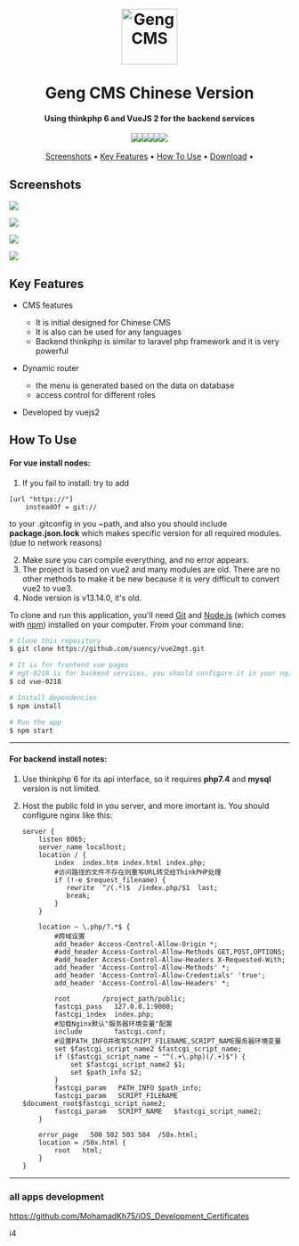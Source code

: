 <h1 align="center">
  <br>
  <img src="https://raw.githubusercontent.com/suency/vue2mgt/master/vue-0128/src/assets/logo.png" alt="GengCMS" width="100">
  <br>
  <br>
  Geng CMS Chinese Version
  <br>
</h1>

<h4 align="center">Using thinkphp 6 and VueJS 2 for the backend services</h4>

<p align="center">
  <img src="https://badgen.net/badge/license/MIT/green" style="margin-right:-10px">
  <img src="https://badgen.net/github/checks/node-formidable/node-formidable" style="margin-right:-10px">
  <img src="https://badgen.net/badge/npm/8.19.2/blue" style="margin-right:-10px">
  <img src="https://badgen.net/badge/node/v13.14.0/blue" style="margin-right:-10px">
  <img src="https://badgen.net/badge/npm/passing/green" style="margin-right:-10px">
  <img src="https://badgen.net/badge/chat/on%20discord/blue">
</p>

<p align="center">
  <a href="#screenshots">Screenshots</a> •
  <a href="#key-features">Key Features</a> •
  <a href="#how-to-use">How To Use</a> •
  <a href="#download">Download</a> •
</p>



## Screenshots



![](https://raw.githubusercontent.com/suency/vue2mgt/master/screenshot/login.png)

![](https://raw.githubusercontent.com/suency/vue2mgt/master/screenshot/content2.png)

![](https://raw.githubusercontent.com/suency/vue2mgt/master/screenshot/content3.png)

![](https://raw.githubusercontent.com/suency/vue2mgt/master/screenshot/content1.png)

## Key Features

* CMS features

  * It is initial designed for Chinese CMS
  * It is also can be used for any languages
  * Backend thinkphp is similar to laravel php framework and it is very powerful

* Dynamic router

  - the menu is generated based on the data on database
  - access control for different roles

* Developed by vuejs2

  

## How To Use

#### For vue install nodes:

1. If you fail to install: try to add

``````shell
[url "https://"]
    insteadOf = git://
``````

to your .gitconfig in you ~path, and also you should include **package.json.lock** which makes specific version for all required modules. (due to network reasons)

2. Make sure you can compile everything, and no error appears.
3. The project is based on vue2 and many modules are old. There are no other methods to make it be new because it is very difficult to convert vue2 to vue3.
4. Node version is v13.14.0, it's old.

To clone and run this application, you'll need [Git](https://git-scm.com) and [Node.js](https://nodejs.org/en/download/) (which comes with [npm](http://npmjs.com)) installed on your computer. From your command line:

``` bash
# Clone this repository
$ git clone https://github.com/suency/vue2mgt.git

# It is for frontend vue pages
# mgt-0218 is for backend services, you should configure it in your nginx
$ cd vue-0218 

# Install dependencies
$ npm install

# Run the app
$ npm start
```



______

#### For backend install notes:

1. Use thinkphp 6 for its api interface, so it requires **php7.4** and **mysql** version is not limited.

2. Host the public fold in you server, and more imortant is. You should configure nginx like this:

   ``````nginx
   server {
       listen 8065;
       server_name localhost;
       location / {
           index  index.htm index.html index.php;
           #访问路径的文件不存在则重写URL转交给ThinkPHP处理
           if (!-e $request_filename) {
              rewrite  ^/(.*)$  /index.php/$1  last;
              break;
           }
       }
   
       location ~ \.php/?.*$ {
           #跨域设置
           add_header Access-Control-Allow-Origin *;
           #add_header Access-Control-Allow-Methods GET,POST,OPTIONS;    
           #add_header Access-Control-Allow-Headers X-Requested-With;
           add_header 'Access-Control-Allow-Methods' *;
           add_header 'Access-Control-Allow-Credentials' 'true';
           add_header 'Access-Control-Allow-Headers' *;
       
           root        /project_path/public;
           fastcgi_pass   127.0.0.1:9000;
           fastcgi_index  index.php;
           #加载Nginx默认"服务器环境变量"配置
           include        fastcgi.conf;
           #设置PATH_INFO并改写SCRIPT_FILENAME,SCRIPT_NAME服务器环境变量
           set $fastcgi_script_name2 $fastcgi_script_name;
           if ($fastcgi_script_name ~ "^(.+\.php)(/.+)$") {
               set $fastcgi_script_name2 $1;
               set $path_info $2;
           }
           fastcgi_param   PATH_INFO $path_info;
           fastcgi_param   SCRIPT_FILENAME   $document_root$fastcgi_script_name2;
           fastcgi_param   SCRIPT_NAME   $fastcgi_script_name2;
       }
       
       error_page   500 502 503 504  /50x.html;
       location = /50x.html {
           root   html;
       }
   }
   ``````

   

______



### all apps development

https://github.com/MohamadKh75/iOS_Development_Certificates

i4

